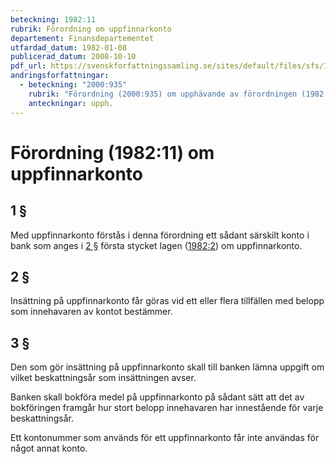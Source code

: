 ```yaml
---
beteckning: 1982:11
rubrik: Förordning om uppfinnarkonto
departement: Finansdepartementet
utfardad_datum: 1982-01-08
publicerad_datum: 2008-10-10
pdf_url: https://svenskforfattningssamling.se/sites/default/files/sfs/1982-01/SFS1982-11.pdf
andringsforfattningar:
  - beteckning: "2000:935"
    rubrik: "Förordning (2000:935) om upphävande av förordningen (1982:11) om uppfinnarkonto"
    anteckningar: upph.
---
```


# Förordning (1982:11) om uppfinnarkonto

## 1 §

Med uppfinnarkonto förstås i denna förordning ett sådant särskilt konto i bank som anges i [2 §](#2) första stycket lagen ([1982:2](https://selex.se/eli/sfs/1982/2)) om uppfinnarkonto.

## 2 §

Insättning på uppfinnarkonto får göras vid ett eller flera tillfällen med belopp som innehavaren av kontot bestämmer.

## 3 §

Den som gör insättning på uppfinnarkonto skall till banken lämna uppgift om vilket beskattningsår som insättningen avser.

Banken skall bokföra medel på uppfinnarkonto på sådant sätt att det av bokföringen framgår hur stort belopp innehavaren har innestående för varje beskattningsår.

Ett kontonummer som används för ett uppfinnarkonto får inte användas för något annat konto.